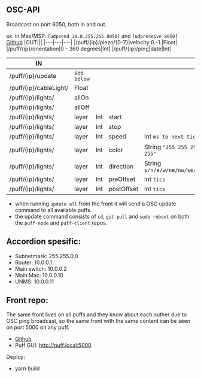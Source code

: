 ## OSC-API

Broadcast on port 8050, both in and out.

ex. in Max/MSP: `[udpsend 10.0.255.255 8050]` and `[udpreceive 8050]`
[Github](https://github.com/jonasbarsten/puff-client)
|OUT|||
|---|---|---|
|/puff/{ip}/piezo/{0-7}|velocity 0.-1.|Float|
|/puff/{ip}/orientation|0 - 360 degrees|Int|
|/puff/{ip}/ping|date|Int|

|IN|||||Default|
|---|---|---|---|---|---|
|/puff/{ip}/update|`see below`|
|/puff/{ip}/cableLight/|Float|
|/puff/{ip}/lights/|allOn|
|/puff/{ip}/lights/|allOff|
|/puff/{ip}/lights/|layer|Int|start
|/puff/{ip}/lights/|layer|Int|stop
|/puff/{ip}/lights/|layer|Int|speed|Int `ms to next tic`|500
|/puff/{ip}/lights/|layer|Int|color|String `"255 255 255 255"`|10 10 10 10
|/puff/{ip}/lights/|layer|Int|direction|String `s/n/e/w/ne/nw/se/sw`|s
|/puff/{ip}/lights/|layer|Int|preOffset|Int `tics`|0
|/puff/{ip}/lights/|layer|Int|postOffset|Int `tics`|0

* when running `update all` from the front it will send a OSC update command to all available puffs.
* the update command consists of `cd`, `git pull` and `sudo reboot` on both the `puff-node` and `puff-client` repos.

## Accordion spesific:

* Subnetmask: 255.255.0.0
* Router: 10.0.0.1
* Main switch: 10.0.0.2
* Main Mac: 10.0.0.10
* UNMS: 10.0.0.11

## Front repo:

The same front lives on all puffs and they know about each outher due to OSC ping broadcast, so the same front with the same content can be seen on port 5000 on any puff. 

* [Github](https://github.com/jonasbarsten/puff-client)
* Puff GUI: http://puff.local:5000

Deploy:

* yarn build